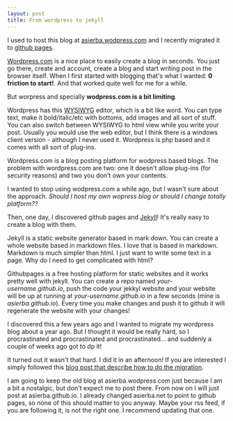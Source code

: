 ```yaml
---
layout: post
title: From wordpress to jekyll
---
```


I used to host this blog at [asierba.wodpress.com](http://asierba.wodpres.com) and I recently migrated it to [github pages](https://pages.github.com/).

[Wordpress.com](http://wordpress.com) is a nice place to easily create a blog in seconds. You just go there, create and account, create a blog and start writing post in the browser itself. When I first started with blogging that's what I wanted: **0 friction to start!**. And that worked quite well for me for a while.

But worpress and specially **wodpress.com is a bit limiting**. 

Wordpress has this [WYSIWYG](https://en.wikipedia.org/wiki/WYSIWYG) editor, which is a bit like word. You can type text, make it bold/italic/etc with bottoms, add images and all sort of stuff. You can also switch between WYSIWYG to html view while you write your post. Usually you would use the web editor, but I think there is a windows client version - although I never used it. Wordpress is php based and it comes with all sort of plug-ins.

Wordpress.com is a blog posting platform for wodpress based blogs. The problem with wordpress.com are two: one it doesn't allow plug-ins (for security reasons) and two you don't own your contents.

I wanted to stop using wodpress.com a while ago, but I wasn't sure about the approach. *Should I host my own wopress blog or should I change totally platform??*

Then, one day, I discovered github pages and [Jekyll](https://jekyllrb.com/)! It's really easy to create a blog with them. 

Jekyll is a static website generator based in mark down. You can create a whole website based in markdown files. I love that is based in markdown. Markdown is much simpler than html. I just want to write some text in a page. Why do I need to get complicated with html? 

Githubpages is a free hosting platform for static websites and it works pretty well with jekyll. You can create a repo named *your-username.github.io*, push the code your jekkyl website and your website will be up at running at *your-username.github.io* in a few seconds (mine is *asierba.github.io*). Every time you make changes and push it to github it will regenerate the website with your changes! 

I discovered this a few years ago and I wanted to migrate my wordpress blog about a year ago. But I thought it would be really hard, so I procrastinated and procrastinated and procrastinated... and suddenly a couple of weeks ago got to dp it!

It turned out it wasn't that hard. I did it in an afternoon! If you are interested I simply followed this [blog post that describe how to do the migration](http://hadihariri.com/2013/12/24/migrating-from-wordpress-to-jekyll).

I am going to keep the old blog at asierba.wodpress.com just because I am a bit a nostalgic, but don't expect me to post there. From now on I will just post at asierba.github.io. I already changed asierba.net to point to github pages, so none of this should matter to you anyway. Maybe your rss feed, if you are following it, is not the right one. I recommend updating that one.